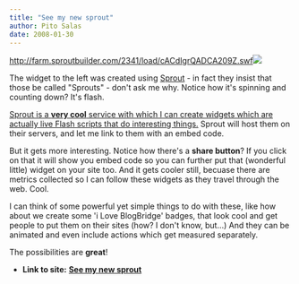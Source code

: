 ```yaml
---
title: "See my new sprout"
author: Pito Salas
date: 2008-01-30
---
```




<http://farm.sproutbuilder.com/2341/load/cACdIgrQADCA209Z.swf>![](https://i0.wp.com/counters.gigya.com/wildfire/CIMP/Jmx*PTEyMDE2NzEwODc1NDgmcHQ9MTIwMTY3MTA5ODU4NiZwPTEyMDc*MSZkPTI3Nzkmbj*=.jpg?resize=0%2C0)

The widget to the left was created using
[Sprout](<http://www.sproutbuilder.com>) - in fact they insist that those be
called "Sprouts" - don't ask me why. Notice how it's spinning and counting
down? It's flash.

[Sprout is a **very cool** service with which I can create widgets which are
actually live Flash scripts that do interesting
things.](<http://www.sproutbuilder.com> "cool flash badges") Sprout will host
them on their servers, and let me link to them with an embed code.

But it gets more interesting. Notice how there's a **share button**? If you
click on that it will show you embed code so you can further put that
(wonderful little) widget on your site too. And it gets cooler still, becuase
there are metrics collected so I can follow these widgets as they travel
through the web. Cool.

I can think of some powerful yet simple things to do with these, like how
about we create some 'i Love BlogBridge' badges, that look cool and get people
to put them on their sites (how? I don't know, but…) And they can be animated
and even include actions which get measured separately.

The possibilities are **great**!


* **Link to site:** **[See my new sprout](None)**
